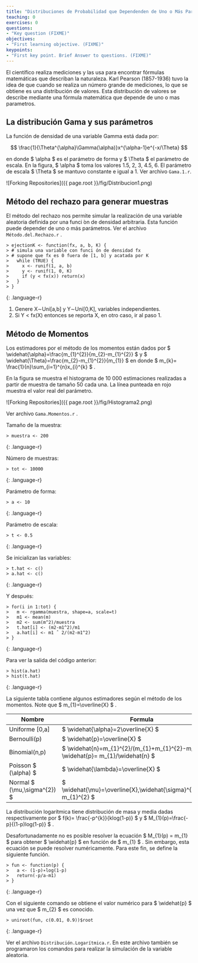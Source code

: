 ```yaml
---
title: "Distribuciones de Probabilidad que Dependenden de Uno o Más Parámetros"
teaching: 0
exercises: 0
questions:
- "Key question (FIXME)"
objectives:
- "First learning objective. (FIXME)"
keypoints:
- "First key point. Brief Answer to questions. (FIXME)"
---
```


El científico realiza mediciones y las usa para encontrar fórmulas matemáticas que describan la naturaleza. Karl Pearson (1857-1936) tuvo la idea de que cuando se realiza un número grande de mediciones, lo que se obtiene es una distribución de valores. Esta distribución de valores se describe mediante una fórmula matemática que depende de uno o mas parametros.

## La distribución Gama y sus parámetros
La función de densidad de una variable Gamma está dada por:

$$ \frac{1}{\Theta^{\alpha}\Gamma(\alpha)}x^{\alpha-1}e^{-x/\Theta} $$

en donde $ \alpha $ es el parámetro de forma y $ \Theta $ el parámetro de escala. En la figura, $ \alpha $ toma los valores 1.5, 2, 3, 4.5, 6. El parámetro de escala $ \Theta $ se mantuvo constante e igual a 1. Ver archivo `Gama.1.r`.

![Forking Repositories]({{ page.root }}/fig/Distribucion1.png)

## Método del rechazo para generar muestras
El método del rechazo nos permite simular la realización de una variable aleatoria definida por una funci ́on de densidad arbitraria. Esta función puede depender de uno o más parámetros. Ver el archivo `Método.del.Rechazo.r` .

~~~
> ejectionK <- function(fx, a, b, K) {
> # simula una variable con funci ́on de densidad fx
> # supone que fx es 0 fuera de [1, b] y acatada por K
>   while (TRUE) {
>     x <- runif(1, a, b)
>     y <- runif(1, 0, K)
>     if (y < fx(x)) return(x)
>   }
> }
~~~
{: .language-r}

1. Genere X∼Uni[a,b] y Y∼Uni[0,K], variables independientes.
2. Si Y < fx(X) entonces se reporta X, en otro caso, ir al paso 1.

## Método de Momentos
Los estimadores por el método de los momentos están dados por $ \widehat{\alpha}=\frac{m_{1}^{2}}{m_{2}-m_{1}^{2}} $ y $ \widehat{\Theta}=\frac{m_{2}-m_{1}^{2}}{m_{1}} $ en donde $ m_{k}= \frac{1}{n}\sum_{i=1}^{n}x_{i}^{k} $ .

En la figura se muestra el histograma de 10 000 estimaciones realizadas a partir de muestra de tamaño 50 cada una. La línea punteada en rojo muestra el valor real del parámetro.

![Forking Repositories]({{ page.root }}/fig/Histograma2.png)

Ver archivo `Gama.Momentos.r` .

Tamaño de la muestra:
~~~
> muestra <- 200
~~~
{: .language-r}

Número de muestras:
~~~
> tot <- 10000
~~~
{: .language-r}

Parámetro de forma:
~~~
> a <- 10
~~~
{: .language-r}

Parámetro de escala:
~~~
> t <- 0.5
~~~
{: .language-r}

Se inicializan las variables:
~~~
> t.hat <- c()
> a.hat <- c()
~~~
{: .language-r}

Y después:
~~~
> for(i in 1:tot) {
>   m <- rgamma(muestra, shape=a, scale=t)
>   m1 <- mean(m)
>   m2 <- sum(m^2)/muestra
>   t.hat[i] <- (m2-m1^2)/m1
>   a.hat[i] <- m1 ˆ 2/(m2-m1^2)
> }
~~~
{: .language-r}

Para ver la salida del código anterior:
~~~
> hist(a.hat)
> hist(t.hat)
~~~
{: .language-r}

La siguiente tabla contiene algunos estimadores según el método de los momentos. Note que $ m_{1}=\overline{X} $ .

| Nombre   | Formula |
| ------- | ----------- |
| Uniforme [0,a] | $ \widehat{\alpha}=2\overline{X} $ |
| Bernoulli(p) | $ \widehat{p}=\overline{X} $ |
| Binomial(n,p) | $ \widehat{n}=m_{1}^{2}/(m_{1}+m_{1}^{2}-m_{2}), \widehat{p}= m_{1}/\widehat{n} $  |
| Poisson $ (\alpha) $ | $ \widehat{\lambda}=\overline{X} $ |
| Normal $ (\mu,\sigma^{2}) $ | $ \widehat{\mu}=\overline{X},\widehat{\sigma}^{2}=m_{2}-m_{1}^{2} $ |

La distribución logarítmica tiene distribución de masa y media dadas respectivamente por $ f(k)= \frac{-p^{k}}{klog(1-p)} $ y $ M_{1}(p)=\frac{-p}{(1-p)log(1-p)} $ .

Desafortunadamente no es posible resolver la ecuación $ M_{1}(p) = m_{1} $ para obtener $ \widehat{p} $ en función de $ m_{1} $ . Sin embargo, esta ecuación se puede resolver numéricamente. Para este fin, se define la siguiente función.

~~~
> fun <- function(p) {
>   a <- (1-p)∗log(1-p)
>   return(-p/a-m1)
> }
~~~
{: .language-r}
 
 Con el siguiente comando se obtiene el valor numérico para $ \widehat{p} $ una vez que $ m_{2} $ es conocido.
 
~~~
> uniroot(fun, c(0.01, 0.9))$root
~~~
{: .language-r}

Ver el archivo `Distribución.Logarítmica.r`. En este archivo también se programaron los comandos para realizar la simulación de la variable aleatoria.

